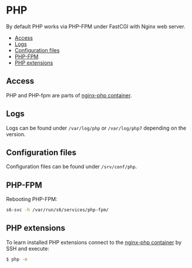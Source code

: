 # PHP

By default PHP works via PHP-FPM under FastCGI with Nginx web server.  

* [Access](#access)
* [Logs](#logs)
* [Configuration files](#configuration-files)
* [PHP-FPM](#php-fpm)
* [PHP extensions](#php-extensions)

## Access

PHP and PHP-fpm are parts of [nginx-php container](README.md).

## Logs

Logs can be found under `/var/log/php` or `/var/log/php7` depending on the version.

## Configuration files

Configuration files can be found under `/srv/conf/php`.

## PHP-FPM

Rebooting PHP-FPM:
```bash
s6-svc -h /var/run/s6/services/php-fpm/
```

## PHP extensions 

To learn installed PHP extensions connect to the [nginx-php container](README.md) by SSH and execute:
```bash
$ php -m
```